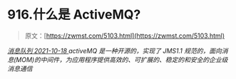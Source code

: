 <!--yml
category: 未分类
date: 0001-01-01 00:00:00
--->

# 916.什么是 ActiveMQ?

> 原文：[https://zwmst.com/5103.html](https://zwmst.com/5103.html)

   [ *消息队列* ](https://zwmst.com/%e6%b6%88%e6%81%af%e9%98%9f%e5%88%97)*[ <time datetime="2021-10-18T22:53:08+08:00"> 2021-10-18 </time> ](https://zwmst.com/5103.html)  activeMQ 是一种开源的，实现了 JMS1.1 规范的，面向消息(MOM)的中间件，为应用程序提供高效的、可扩展的、稳定的和安全的企业级消息通信*